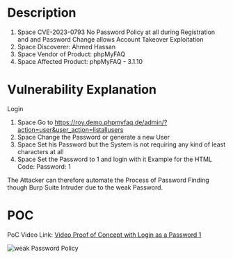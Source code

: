 # Description

1. Space CVE-2023-0793 No Password Policy at all during Registration and and Password Change allows Account Takeover Exploitation
1. Space Discoverer: Ahmed Hassan
1. Space Vendor of Product: phpMyFAQ
1. Space Affected Product: phpMyFAQ - 3.1.10

# Vulnerability Explanation

Login
1. Space Go to https://roy.demo.phpmyfaq.de/admin/?action=user&user_action=listallusers
1. Space Change the Password or generate a new User
1. Space Set his Password but the System is not requiring any kind of least characters at all
1. Space Set the Password to 1 and login with it Example for the HTML Code: Password: 1

The Attacker can therefore automate the Process of Password Finding though Burp Suite Intruder due to the weak Password.

#  POC

PoC Video Link: [Video Proof of Concept with Login as a Password 1 ](https://mega.nz/file/PE80HAJJ#1RBZfCShlrMWwXRbBJmSrgtrhvMJjeD8Dzg3GesZre4)


![weak Password Policy](https://github.com/ahmedvienna/Vulnerabilities/assets/80028768/47ad8d00-d1fa-4442-b12b-4ecb1759193e)


